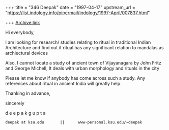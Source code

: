 +++
title = "346 Deepak"
date = "1997-04-17"
upstream_url = "https://list.indology.info/pipermail/indology/1997-April/007837.html"

+++
[Archive link](https://list.indology.info/pipermail/indology/1997-April/007837.html)


Hi everybody, 

I am looking for research/ studies relating to ritual in
traditional Indian Architecture and find out if ritual has any significant
relation to mandalas as archiectural devices

Also, I cannot locate a study of ancient town of Vijayanagara by John Fritz
and George Michell, It deals with urban morphology and rituals in the city

Please let me know if anybody has come across such a study. Any references
about ritual in ancient India will greatly help. 

Thanking in  advance,

sincerely


d e e p a k     g u p t a
~~~~~~~~~~~~~~~~~~~~~~~~~~~~~~~~~~~~~~~~~~~~~~~~~~~~~~~~~
deepak at ksu.edu       ||      www-personal.ksu.edu/~deepak









